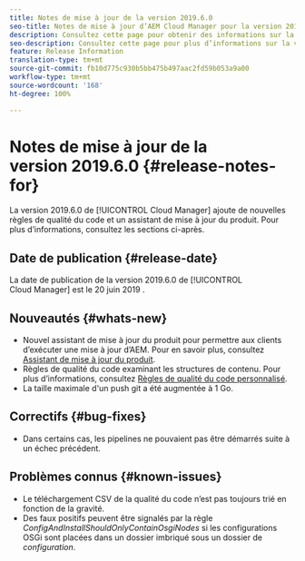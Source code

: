 ```yaml
---
title: Notes de mise à jour de la version 2019.6.0
seo-title: Notes de mise à jour d’AEM Cloud Manager pour la version 2019.6.0
description: Consultez cette page pour obtenir des informations sur la version 2019.6.0 de Cloud Manager.
seo-description: Consultez cette page pour plus d’informations sur la version 2019.6.0 d’AEM Cloud Manager.
feature: Release Information
translation-type: tm+mt
source-git-commit: fb10d775c930b5bb475b497aac2fd59b053a9a00
workflow-type: tm+mt
source-wordcount: '168'
ht-degree: 100%

---
```


# Notes de mise à jour de la version 2019.6.0 {#release-notes-for}

La version 2019.6.0 de [!UICONTROL Cloud Manager] ajoute de nouvelles règles de qualité du code et un assistant de mise à jour du produit. Pour plus d’informations, consultez les sections ci-après.

## Date de publication {#release-date}

La date de publication de la version 2019.6.0 de [!UICONTROL Cloud Manager] est le 20 juin 2019 .

## Nouveautés {#whats-new}

* Nouvel assistant de mise à jour du produit pour permettre aux clients d’exécuter une mise à jour d’AEM. Pour en savoir plus, consultez [Assistant de mise à jour du produit](overview-productupdate-wizard.md).
* Règles de qualité du code examinant les structures de contenu. Pour plus d’informations, consultez [Règles de qualité du code personnalisé](custom-code-quality-rules.md).
* La taille maximale d&#39;un push git a été augmentée à 1 Go.

## Correctifs {#bug-fixes}

* Dans certains cas, les pipelines ne pouvaient pas être démarrés suite à un échec précédent.

## Problèmes connus {#known-issues}

* Le téléchargement CSV de la qualité du code n’est pas toujours trié en fonction de la gravité.
* Des faux positifs peuvent être signalés par la règle *ConfigAndInstallShouldOnlyContainOsgiNodes* si les configurations OSGi sont placées dans un dossier imbriqué sous un dossier de *configuration*.